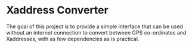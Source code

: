 # Xaddress Converter
The goal of this project is to provide a simple interface that can be used without an internet connection to convert between GPS co-ordinates and Xaddresses, with as few dependencies as is practical.

